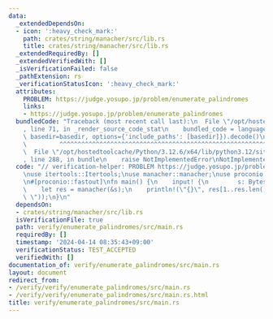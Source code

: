 ```yaml
---
data:
  _extendedDependsOn:
  - icon: ':heavy_check_mark:'
    path: crates/string/manacher/src/lib.rs
    title: crates/string/manacher/src/lib.rs
  _extendedRequiredBy: []
  _extendedVerifiedWith: []
  _isVerificationFailed: false
  _pathExtension: rs
  _verificationStatusIcon: ':heavy_check_mark:'
  attributes:
    PROBLEM: https://judge.yosupo.jp/problem/enumerate_palindromes
    links:
    - https://judge.yosupo.jp/problem/enumerate_palindromes
  bundledCode: "Traceback (most recent call last):\n  File \"/opt/hostedtoolcache/Python/3.12.6/x64/lib/python3.12/site-packages/onlinejudge_verify/documentation/build.py\"\
    , line 71, in _render_source_code_stat\n    bundled_code = language.bundle(stat.path,\
    \ basedir=basedir, options={'include_paths': [basedir]}).decode()\n          \
    \         ^^^^^^^^^^^^^^^^^^^^^^^^^^^^^^^^^^^^^^^^^^^^^^^^^^^^^^^^^^^^^^^^^^^^^^^^^^^^^^^^^\n\
    \  File \"/opt/hostedtoolcache/Python/3.12.6/x64/lib/python3.12/site-packages/onlinejudge_verify/languages/rust.py\"\
    , line 288, in bundle\n    raise NotImplementedError\nNotImplementedError\n"
  code: "// verification-helper: PROBLEM https://judge.yosupo.jp/problem/enumerate_palindromes\n\
    \nuse itertools::Itertools;\nuse manacher::manacher;\nuse proconio::{input, marker::Bytes};\n\
    \n#[proconio::fastout]\nfn main() {\n    input! {\n        s: Bytes,\n    }\n\
    \    let res = manacher(&s);\n    println!(\"{}\", res[1..res.len() - 1].iter().join(\"\
    \ \"));\n}\n"
  dependsOn:
  - crates/string/manacher/src/lib.rs
  isVerificationFile: true
  path: verify/enumerate_palindromes/src/main.rs
  requiredBy: []
  timestamp: '2024-04-14 08:35:43+09:00'
  verificationStatus: TEST_ACCEPTED
  verifiedWith: []
documentation_of: verify/enumerate_palindromes/src/main.rs
layout: document
redirect_from:
- /verify/verify/enumerate_palindromes/src/main.rs
- /verify/verify/enumerate_palindromes/src/main.rs.html
title: verify/enumerate_palindromes/src/main.rs
---
```

